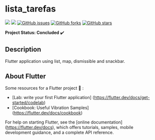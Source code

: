# lista_tarefas

<img src="https://img.shields.io/static/v1?label=version&message=v1.0&color=success&style=flat"/> <img src="https://img.shields.io/static/v1?label=build&message=passing&color=success&style=flat"/>
<a href="https://github.com/Prof-Rodrigo-Silva/flutter_dismissible/issues"><img alt="GitHub issues" src="https://img.shields.io/github/issues/Prof-Rodrigo-Silva/flutter_dismissible"></a>
<a href="https://github.com/Prof-Rodrigo-Silva/flutter_dismissible/network"><img alt="GitHub forks" src="https://img.shields.io/github/forks/Prof-Rodrigo-Silva/flutter_dismissible"></a>
<a href="https://github.com/Prof-Rodrigo-Silva/flutter_dismissible/stargazers"><img alt="GitHub stars" src="https://img.shields.io/github/stars/Prof-Rodrigo-Silva/flutter_dismissible"></a>


**Project Status: Concluded** :heavy_check_mark:

## **Description**

Flutter application using list, map, dismissible and snackbar.

## **About Flutter**

Some resources for a Flutter project :hammer: :

- [Lab: write your first Flutter application] (https://flutter.dev/docs/get-started/codelab)
- [Cookbook: Useful Vibration Samples] (https://flutter.dev/docs/cookbook)

For help on starting Flutter, see the
[online documentation] (https://flutter.dev/docs), which offers tutorials,
samples, mobile development guidance, and a complete API reference.